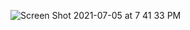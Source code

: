 ![Screen Shot 2021-07-05 at 7 41 33 PM](https://user-images.githubusercontent.com/87345625/126039267-48e2c955-7dd2-4018-b3dc-c3ef9cd85a0f.png)
